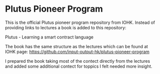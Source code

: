 # Plutus Pioneer Program

This is the official Plutus pioneer program repository from IOHK.
Instead of providing links to lectures a book is added to this repository:

Plutus - Learning a smart contract language

The book has the same structure as the lectures which can be found at IOHK page:
https://github.com/input-output-hk/plutus-pioneer-program

I prepared the book taking most of the contect directly from the lectures and
added some additional contect for toppics I felt needed more insight.
